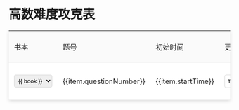 # 高数难度攻克表

<div id="app" class="table-container">
        <table>
            <thead>
                <tr>
                    <th>书本</th>
                    <th>题号</th>
                    <th>初始时间</th>
                    <th>更新时间</th>
                    <th>间隔</th>
                    <th>复习进度</th>
                </tr>
            </thead>
            <tbody>
                <tr v-for="(item, index) in tableData" :key="index">
                    <td>
                        <select v-model="item.book">
                            <option v-for="book in books" :key="book" :value="book">{{ book }}</option>
                        </select>
                    </td>
                    <td>{{item.questionNumber}}</td>
                    <td>{{item.startTime}}</td>
                    <td><input type="date" v-model="item.updateTime" @change="updateInterval(item)"></td>
                    <td class="interval">{{  calculateInterval(item.updateTime) }}</td>
                    <td>
                        <div class="checkbox-group">
                            <label v-for="n in progeress" :key="n">
                                <input type="checkbox" v-model="item.progress" :value="n">{{ n }}
                            </label>
                        </div>
                    </td>
                </tr>
            </tbody>
        </table>
    </div>


<script setup>

    import { ref, reactive } from 'vue';

    const books = ref(['讲义', '1800','笔记']);
    const progeress = ref(['理解','1天','7天','14天','15天','30天']); 
    const tableData = reactive([
        {   
            book: '讲义',
            questionNumber: '4-(3,注)',
            startTime: '2024-07-21',
            updateTime: '',
            progress: []
        },
        {   
            book: '讲义',
            questionNumber: '4-(周期性-注)',
            startTime: '2024-07-21',
            updateTime: '',
            progress: []
        },
        {   
            book: '笔记',
            questionNumber: '2-(考研原题)',
            startTime: '2024-07-22',
            updateTime: '',
            progress: []
        },
    ]);
    
     function calculateInterval(updateTime) {
            if (updateTime) {
                const updateDate = new Date(updateTime);
                const now = new Date();
                // Set the time part of both dates to zero for accurate comparison
                updateDate.setHours(0, 0, 0, 0);
                now.setHours(0, 0, 0, 0);
                const diffTime = now - updateDate;
                const diffDays = Math.floor(diffTime / (1000 * 60 * 60 * 24));
                return `${diffDays}天`;
            } else {
                return "0天";
            }
        }

        function updateInterval(item) {
            // Force Vue to re-render the interval column
            item.updateTime = new Date(item.updateTime).toISOString().split('T')[0];
        }

</script>

<style>
 .table-container {
            background-color: #fff;
            border-radius: 4px;
            box-shadow: 0 2px 8px rgba(0, 0, 0, 0.15);
        }
table {
    width: 100%;
    border-collapse: collapse;
}
th, td {
    padding: 12px;
    text-align: left;
    border-bottom: 1px solid #f0f0f0;
}
th {
    background-color: #fafafa;
    font-weight: 500;
}
tr:hover {
    background-color: #f5f5f5;
}
select, input[type="text"], input[type="date"] {
    padding: 5px;
    border: 1px solid #d9d9d9;
    border-radius: 4px;
}
.interval {
    color: #1890ff;
    font-weight: bold;
}
.checkbox-group {
    display: flex;
    gap: 5px;
}
.checkbox-group label {
    display: flex;
    align-items: center;
}
.checkbox-group input[type="checkbox"] {
    margin-right: 5px;
}
</style>
